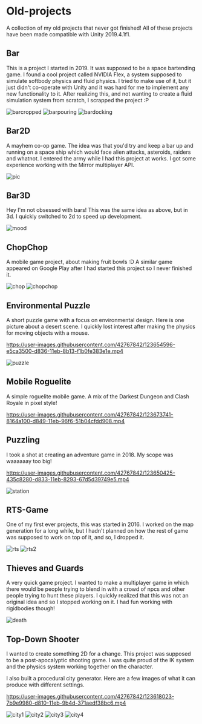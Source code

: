 # Old-projects
A collection of my old projects that never got finished!
All of these projects have been made compatible with Unity 2019.4.1f1.



## Bar
This is a project I started in 2019. It was supposed to be a space bartending game.
I found a cool project called NVIDIA Flex, a system supposed to simulate softbody physics and fluid physics.
I tried to make use of it, but it just didn't co-operate with Unity and it was hard for me to implement any new functionality to it.
After realizing this, and not wanting to create a fluid simulation system from scratch, I scrapped the project :P

![barcropped](https://user-images.githubusercontent.com/42767842/123665017-90932100-d840-11eb-9238-d020ccb57e03.png)
![barpouring](https://user-images.githubusercontent.com/42767842/123665028-94bf3e80-d840-11eb-80bc-e19eaa37a62a.gif)
![bardocking](https://user-images.githubusercontent.com/42767842/123665033-95f06b80-d840-11eb-8965-e858dc21fc99.gif)



## Bar2D
A mayhem co-op game. The idea was that you'd try and keep a bar up and running on a space ship which would face alien attacks, asteroids, raiders and whatnot.
I entered the army while I had this project at works. I got some experience working with the Mirror multiplayer API.

![pic](https://user-images.githubusercontent.com/42767842/123673246-ed92d500-d848-11eb-8b98-2471a0e503ea.png)



## Bar3D
Hey I'm not obsessed with bars! This was the same idea as above, but in 3d. I quickly switched to 2d to speed up development.

![mood](https://user-images.githubusercontent.com/42767842/123673427-20d56400-d849-11eb-83df-8bf1ba5bc12f.png)



## ChopChop
A mobile game project, about making fruit bowls :D 
A similar game appeared on Google Play after I had started this project so I never finished it.

![chop](https://user-images.githubusercontent.com/42767842/123663055-b28ba400-d83e-11eb-9059-c6b08414e019.gif)
![chopchop](https://user-images.githubusercontent.com/42767842/123662164-def2f080-d83d-11eb-90de-fed004a69083.png)



## Environmental Puzzle
A short puzzle game with a focus on environmental design. Here is one picture about a desert scene. I quickly lost interest after making the physics for moving objects with a mouse.

https://user-images.githubusercontent.com/42767842/123654596-e5ca3500-d836-11eb-8b13-f1b0fe383e1e.mp4

![puzzle](https://user-images.githubusercontent.com/42767842/123649566-866a2600-d832-11eb-95df-3bcdc52999b0.png)



## Mobile Roguelite
A simple roguelite mobile game. A mix of the Darkest Dungeon and Clash Royale in pixel style!

https://user-images.githubusercontent.com/42767842/123673741-8164a100-d849-11eb-96f6-51b04cfdd908.mp4



## Puzzling
I took a shot at creating an adventure game in 2018. My scope was waaaaaay too big!

https://user-images.githubusercontent.com/42767842/123650425-435c8280-d833-11eb-8293-67d5d39749e5.mp4

![station](https://user-images.githubusercontent.com/42767842/123650449-49526380-d833-11eb-97fc-226c86d7a2e1.png)



## RTS-Game
One of my first ever projects, this was started in 2016. I worked on the map generation for a long while, but I hadn't planned on how the rest of game was supposed to work on top of it, and so, I dropped it.

![rts](https://user-images.githubusercontent.com/42767842/123665113-a4d71e00-d840-11eb-9928-c2b85fd52930.png)
![rts2](https://user-images.githubusercontent.com/42767842/123665119-a56fb480-d840-11eb-9d14-75a56ce35a93.png)



## Thieves and Guards
A very quick game project. I wanted to make a multiplayer game in which there would be people trying to blend in with a crowd of npcs and other people trying to hunt these players. I quickly realized that this was not an original idea and so I stopped working on it. I had fun working with rigidbodies though!

![death](https://user-images.githubusercontent.com/42767842/123649852-c29d8680-d832-11eb-8004-d512df71e41f.gif)



## Top-Down Shooter
I wanted to create something 2D for a change. This project was supposed to be a post-apocalyptic shooting game. I was quite proud of the IK system and the physics system working together on the character. 

I also built a procedural city generator. Here are a few images of what it can produce with different settings.

https://user-images.githubusercontent.com/42767842/123618023-7b9e9980-d810-11eb-9b4d-371aedf38bc6.mp4

![city1](https://user-images.githubusercontent.com/42767842/123653305-b1a24480-d835-11eb-8cbf-0762eeff2d8a.png)
![city2](https://user-images.githubusercontent.com/42767842/123653306-b23adb00-d835-11eb-8362-f8fd31eb9d2e.png)
![city3](https://user-images.githubusercontent.com/42767842/123653308-b2d37180-d835-11eb-978d-b2a9fc5ed11f.png)
![city4](https://user-images.githubusercontent.com/42767842/123653311-b2d37180-d835-11eb-8c72-b4d4da8e0e19.png)


